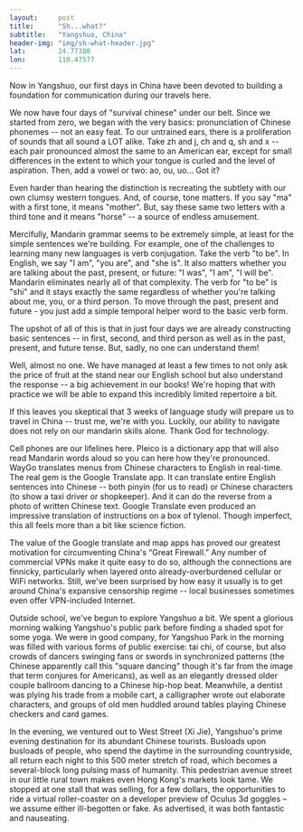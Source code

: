 ```yaml
---
layout: 	post
title:  	"Sh...what?"
subtitle:   "Yangshuo, China"
header-img: "img/sh-what-header.jpg"
lat: 		24.77380
lon: 		110.47577
---
```


Now in Yangshuo, our first days in China have been devoted to building a foundation for communication during our travels here.  

We now have four days of "survival chinese" under our belt.  Since we started from zero, we began with the very basics: pronunciation of Chinese phonemes -- not an easy feat. To our untrained ears, there is a proliferation of sounds that all sound a LOT alike. Take zh and j, ch and q, sh and x -- each pair pronounced almost the same to an American ear, except for small differences in the extent to which your tongue is curled and the level of aspiration.  Then, add a vowel or two: ao, ou, uo... Got it? 

Even harder than hearing the distinction is recreating the subtlety with our own clumsy western tongues. And, of course, tone matters. If you say "ma" with a first tone, it means "mother". But, say these same two letters with a third tone and it means "horse" -- a source of endless amusement. 

Mercifully, Mandarin grammar seems to be extremely simple, at least for the simple sentences we're building.  For example, one of the challenges to learning many new languages is verb conjugation. Take the verb "to be". In English, we say "I am", "you are", and "she is".  It also matters whether you are talking about the past, present, or future: "I was", "I am", "I will be". Mandarin eliminates nearly all of that complexity.  The verb for "to be" is "shi" and it stays exactly the same regardless of whether you're talking about me, you, or a third person. To move through the past, present and future - you just add a simple temporal helper word to the basic verb form.  

The upshot of all of this is that in just four days we are already constructing basic sentences -- in first, second, and third person as well as in the past, present, and future tense. But, sadly, no one can understand them!

Well, almost no one.  We have managed at least a few times to not only ask the price of fruit at the stand near our English school but also understand the response -- a big achievement in our books! We're hoping that with practice we will be able to expand this incredibly limited repertoire a bit. 

If this leaves you skeptical that 3 weeks of language study will prepare us to travel in China -- trust me, we're with you.  Luckily, our ability to navigate does not rely on our mandarin skills alone. Thank God for technology.

Cell phones are our lifelines here. Pleico is a dictionary app that will also read Mandarin words aloud so you can here how they're pronounced. WayGo translates menus from Chinese characters to English in real-time. The real gem is the Google Translate app. It can translate entire English sentences into Chinese -- both pinyin (for us to read) or Chinese characters (to show a taxi driver or shopkeeper). And it can do the reverse from a photo of written Chinese text. Google Translate even produced an impressive translation of instructions on a box of tylenol. Though imperfect, this all feels more than a bit like science fiction. 

The value of the Google translate and map apps has proved our greatest motivation for circumventing China's “Great Firewall.” Any number of commercial VPNs make it quite easy to do so, although the connections are finnicky, particularly when layered onto already-overburdened cellular or WiFi networks. Still, we've been surprised by how easy it usually is to get around China's expansive censorship regime -- local businesses sometimes even offer VPN-included Internet. 

Outside school, we've begun to explore Yangshuo a bit. We spent a glorious morning walking Yangshuo's public park before finding a shaded spot for some yoga. We were in good company, for Yangshuo Park in the morning was filled with various forms of public exercise: tai chi, of course, but also crowds of dancers swinging fans or swords in synchronized patterns (the Chinese apparently call this "square dancing" though it's far from the image that term conjures for Americans), as well as an elegantly dressed older couple ballroom dancing to a Chinese hip-hop beat. Meanwhile, a dentist was plying his trade from a mobile cart, a calligrapher wrote out elaborate characters, and groups of old men huddled around tables playing Chinese checkers and card games.

In the evening, we ventured out to West Street (Xi Jie), Yangshuo's prime evening destination for its abundant Chinese tourists. Busloads upon busloads of people, who spend the daytime in the surrounding countryside, all return each night to this 500 meter stretch of road, which becomes a several-block long pulsing mass of humanity. This pedestrian avenue street in our little rural town makes even Hong Kong's markets look tame. We stopped at one stall that was selling, for a few dollars, the opportunities to ride a virtual roller-coaster on a developer preview of Oculus 3d goggles – we assume either ill-begotten or fake. As advertised, it was both fantastic and nauseating.